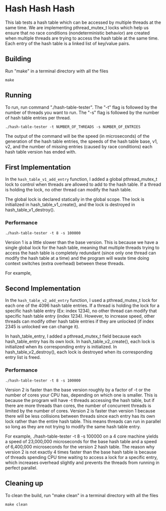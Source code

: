 # Hash Hash Hash
This lab tests a hash table which can be accessed by multiple threads at the same time. We are implementing pthread_mutex_t locks which help us ensure that no race conditions (nondeterministic behavior) are created when multiple threads are trying to access the hash table at the same time. Each entry of the hash table is a linked list of key/value pairs.

## Building
Run "make" in a terminal directory with all the files
```shell
make
```

## Running
To run, run command "./hash-table-tester". The "-t" flag is followed by the number of threads you want to run. The "-s" flag is followed by the number of hash table entries per thread.
```shell
./hash-table-tester -t NUMBER_OF_THREADS -s NUMBER_OF_ENTRIES
```
The output of the command will be the speed (in microseconds) of the generation of the hash table entries, the speeds of the hash table base, v1, v2, and the number of missing entries (caused by race conditions) each hash table version has ended with.

## First Implementation
In the `hash_table_v1_add_entry` function, I added a global pthread_mutex_t lock to control when threads are allowed to add to the hash table. If a thread is holding the lock, no other thread can modify the hash table.

The global lock is declared statically in the global scope. The lock is initialized in hash_table_v1_create(), and the lock is destroyed in hash_table_v1_destroy().

### Performance
```shell
./hash-table-tester -t 8 -s 100000
```
Version 1 is a little slower than the base version. This is because we have a single global lock for the hash table, meaning that multiple threads trying to access the hash table is completely redundant (since only one thread can modify the hash table at a time) and the program will waste time doing context switches (extra overhead) between these threads.

For example, 

## Second Implementation
In the `hash_table_v2_add_entry` function, I used a pthread_mutex_t lock for each one of the 4096 hash table entries. If a thread is holding the lock for a specific hash table entry (Ex: index 1234), no other thread can modify that specific hash table entry (index 1234). However, to increase speed, other threads can modify other hash table entries if they are unlocked (if index 2345 is unlocked we can change it).

In hash_table_entry, I added a pthread_mutex_t field because each hash_table_entry has its own lock. In hash_table_v2_create(), each lock is initialized when its corresponding entry is initialized. In hash_table_v2_destroy(), each lock is destroyed when its corresponding entry list is freed.

### Performance
```shell
./hash-table-tester -t 8 -s 100000
```

Version 2 is faster than the base version roughly by a factor of -t or the number of cores your CPU has, depending on which one is smaller. This is because the program will have -t threads accessing the hash table, but if there are more threads than cores, the number of concurrent threads is limited by the number of cores. Version 2 is faster than version 1 because there will be less collisions between threads since each entry has its own lock rather than the entire hash table. This means threads can run in parallel so long as they are not trying to modify the same hash table entry.

For example, ./hash-table-tester -t 8 -s 100000 on a 4 core machine yields a speed of 23,000,000 microseconds for the base hash table and a speed of 6,400,000 microseconds for the version 2 hash table. The reason why version 2 is not exactly 4 times faster than the base hash table is because of threads spending CPU time waiting to access a lock for a specific entry, which increases overhead slightly and prevents the threads from running in perfect parallel.

## Cleaning up
To clean the build, run "make clean" in a terminal directory with all the files
```shell
make clean
```